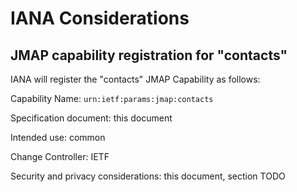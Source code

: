 # IANA Considerations

## JMAP capability registration for "contacts"

IANA will register the "contacts" JMAP Capability as follows:

Capability Name: `urn:ietf:params:jmap:contacts`

Specification document: this document

Intended use: common

Change Controller: IETF

Security and privacy considerations: this document, section TODO


